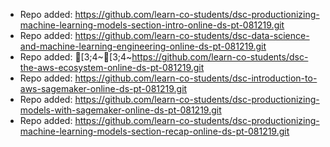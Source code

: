 
- Repo added: https://github.com/learn-co-students/dsc-productionizing-machine-learning-models-section-intro-online-ds-pt-081219.git
- Repo added: https://github.com/learn-co-students/dsc-data-science-and-machine-learning-engineering-online-ds-pt-081219.git
- Repo added: [3;4~[3;4~https://github.com/learn-co-students/dsc-the-aws-ecosystem-online-ds-pt-081219.git
- Repo added: https://github.com/learn-co-students/dsc-introduction-to-aws-sagemaker-online-ds-pt-081219.git
- Repo added: https://github.com/learn-co-students/dsc-productionizing-models-with-sagemaker-online-ds-pt-081219.git
- Repo added: https://github.com/learn-co-students/dsc-productionizing-machine-learning-models-section-recap-online-ds-pt-081219.git